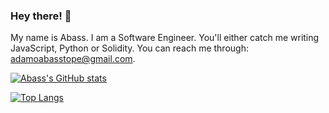 ### Hey there! 👋

My name is Abass. I am a Software Engineer. You'll either catch me writing JavaScript, Python or Solidity. You can reach me through: adamoabasstope@gmail.com.


[![Abass's GitHub stats](https://github-readme-stats.vercel.app/api?username=iamtope&count_private=true&show_icons=true&theme=dracula)](https://github.com/anuraghazra/github-readme-stats)

[![Top Langs](https://github-readme-stats.vercel.app/api/top-langs/?username=iamtope&layout=compact&theme=dracula&count_private=true)](https://github.com/anuraghazra/github-readme-stats)
